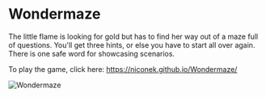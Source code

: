 # Wondermaze
The little flame is looking for gold but has to find her way out of a maze full of questions. You'll get three hints, or else you have to start all over again. 
There is one safe word for showcasing scenarios.



To play the game, click here: https://niconek.github.io/Wondermaze/

![Wondermaze](https://github.com/niconek/Wondermaze/blob/master/pics/gamescreen.png)





